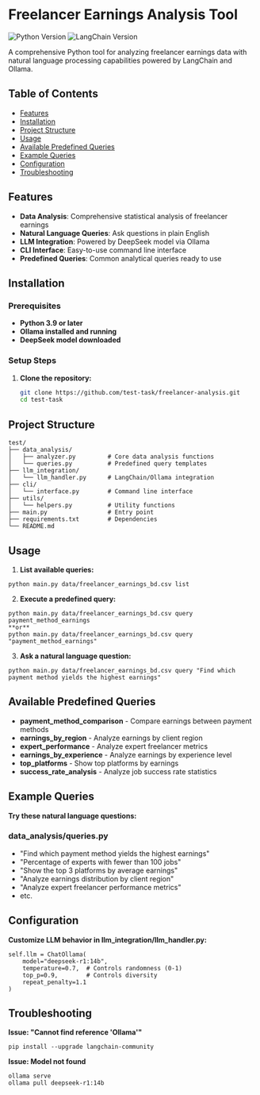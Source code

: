 # Freelancer Earnings Analysis Tool

![Python Version](https://img.shields.io/badge/python-3.9%2B-blue)
![LangChain Version](https://img.shields.io/badge/LangChain-0.1%2B-orange)

A comprehensive Python tool for analyzing freelancer earnings data with natural language processing capabilities powered by LangChain and Ollama.

## Table of Contents
- [Features](#features)
- [Installation](#installation)
- [Project Structure](#project-structure)
- [Usage](#usage)
- [Available Predefined Queries](#available-predefined-queries)
- [Example Queries](#example-queries)
- [Configuration](#configuration)
- [Troubleshooting](#troubleshooting)

## Features

- **Data Analysis**: Comprehensive statistical analysis of freelancer earnings
- **Natural Language Queries**: Ask questions in plain English
- **LLM Integration**: Powered by DeepSeek model via Ollama
- **CLI Interface**: Easy-to-use command line interface
- **Predefined Queries**: Common analytical queries ready to use

## Installation

### Prerequisites

- **Python 3.9 or later**
- **Ollama installed and running**
- **DeepSeek model downloaded**

### Setup Steps

1. **Clone the repository:**
   ```bash
   git clone https://github.com/test-task/freelancer-analysis.git
   cd test-task
   ```
   
## Project Structure

```
test/
├── data_analysis/
│   ├── analyzer.py         # Core data analysis functions
│   └── queries.py          # Predefined query templates
├── llm_integration/
│   └── llm_handler.py      # LangChain/Ollama integration
├── cli/
│   └── interface.py        # Command line interface
├── utils/
│   └── helpers.py          # Utility functions
├── main.py                 # Entry point
├── requirements.txt        # Dependencies
└── README.md   
```

## Usage
1. **List available queries:**
```
python main.py data/freelancer_earnings_bd.csv list
```

2. **Execute a predefined query:**
```
python main.py data/freelancer_earnings_bd.csv query payment_method_earnings
**or**
python main.py data/freelancer_earnings_bd.csv query "payment_method_earnings"
```

3. **Ask a natural language question:**
```
python main.py data/freelancer_earnings_bd.csv query "Find which payment method yields the highest earnings"
```
## Available Predefined Queries

- **payment_method_comparison**	- Compare earnings between payment methods
- **earnings_by_region** - Analyze earnings by client region
- **expert_performance**	- Analyze expert freelancer metrics
- **earnings_by_experience**	- Analyze earnings by experience level
- **top_platforms**	- Show top platforms by earnings
- **success_rate_analysis**	- Analyze job success rate statistics

## Example Queries
**Try these natural language questions:**
### data_analysis/queries.py
- "Find which payment method yields the highest earnings"
- "Percentage of experts with fewer than 100 jobs"
- "Show the top 3 platforms by average earnings"
- "Analyze earnings distribution by client region"
- "Analyze expert freelancer performance metrics"
- etc.

## Configuration

**Customize LLM behavior in llm_integration/llm_handler.py:**

```
self.llm = ChatOllama(
    model="deepseek-r1:14b",
    temperature=0.7,  # Controls randomness (0-1)
    top_p=0.9,        # Controls diversity
    repeat_penalty=1.1
)
```

## Troubleshooting
**Issue: "Cannot find reference 'Ollama'"**

```
pip install --upgrade langchain-community
```
**Issue: Model not found**

```
ollama serve
ollama pull deepseek-r1:14b
```
